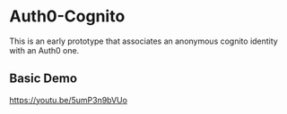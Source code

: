# Auth0-Cognito

This is an early prototype that associates an anonymous cognito identity with an Auth0 one.


## Basic Demo
https://youtu.be/5umP3n9bVUo


